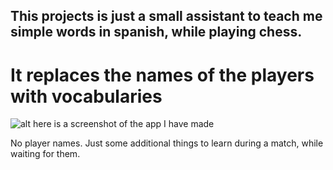 ## This projects is just a small assistant to teach me simple words in spanish, while playing chess.

# It replaces the names of the players with vocabularies

![alt here is a screenshot of the app I have made](https://i.ibb.co/wQVp23X/Screenshot-2023-12-11-at-22-22-13-Watch-the-best-top-rated-games-of-lichess-org.png)

No player names. Just some additional things to learn during a match, while waiting for them.